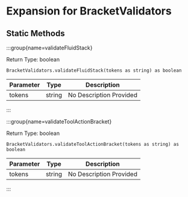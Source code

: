 # Expansion for BracketValidators

## Static Methods

:::group{name=validateFluidStack}

Return Type: boolean

```zenscript
BracketValidators.validateFluidStack(tokens as string) as boolean
```

| Parameter | Type   | Description             |
| --------- | ------ | ----------------------- |
| tokens    | string | No Description Provided |


:::

:::group{name=validateToolActionBracket}

Return Type: boolean

```zenscript
BracketValidators.validateToolActionBracket(tokens as string) as boolean
```

| Parameter | Type   | Description             |
| --------- | ------ | ----------------------- |
| tokens    | string | No Description Provided |


:::

